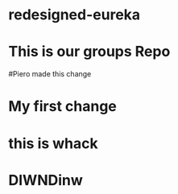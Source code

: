 # redesigned-eureka

# This is our groups Repo

#Piero made this change

# My first change

# this is whack

# DIWNDinw

